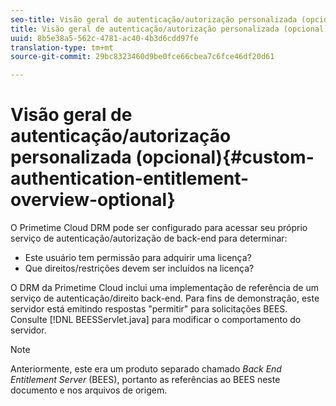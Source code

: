 ```yaml
---
seo-title: Visão geral de autenticação/autorização personalizada (opcional)
title: Visão geral de autenticação/autorização personalizada (opcional)
uuid: 8b5e38a5-562c-4781-ac40-4b3d6cdd97fe
translation-type: tm+mt
source-git-commit: 29bc8323460d9be0fce66cbea7c6fce46df20d61

---
```



# Visão geral de autenticação/autorização personalizada (opcional){#custom-authentication-entitlement-overview-optional}

O Primetime Cloud DRM pode ser configurado para acessar seu próprio serviço de autenticação/autorização de back-end para determinar:

* Este usuário tem permissão para adquirir uma licença?
* Que direitos/restrições devem ser incluídos na licença?

O DRM da Primetime Cloud inclui uma implementação de referência de um serviço de autenticação/direito back-end. Para fins de demonstração, este servidor está emitindo respostas &quot;permitir&quot; para solicitações BEES. Consulte [!DNL BEESServlet.java] para modificar o comportamento do servidor.

>[!NOTE]
>
>Anteriormente, este era um produto separado chamado *Back End Entitlement Server* (BEES), portanto as referências ao BEES neste documento e nos arquivos de origem.

